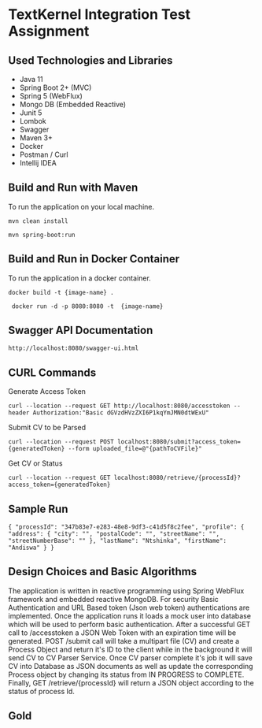 # TextKernel Integration Test Assignment

## Used Technologies and Libraries

+ Java 11
+ Spring Boot 2+ (MVC)
+ Spring 5 (WebFlux)
+ Mongo DB (Embedded Reactive)
+ Junit 5
+ Lombok
+ Swagger
+ Maven 3+
+ Docker
+ Postman / Curl
+ Intellij IDEA

## Build and Run with Maven

To run the application on your local machine.

`mvn clean install`

`mvn spring-boot:run `

## Build and Run in Docker Container

To run the application in a docker container.

`docker build -t {image-name} .`

` docker run -d -p 8080:8080 -t  {image-name}`

## Swagger API Documentation ##

`http://localhost:8080/swagger-ui.html`

## CURL Commands

Generate Access Token

`curl --location --request GET http://localhost:8080/accesstoken --header Authorization:"Basic dGVzdHVzZXI6P1kqYmJMN0dtWExU" `

Submit CV to be Parsed

`curl --location --request POST localhost:8080/submit?access_token={generatedToken} --form uploaded_file=@"{pathToCVFile}"
`

Get CV or Status

`curl --location --request GET localhost:8080/retrieve/{processId}?access_token={generatedToken}`

## Sample Run
`{
    "processId": "347b83e7-e283-48e8-9df3-c41d5f8c2fee",
    "profile": {
        "address": {
            "city": "",
            "postalCode": "",
            "streetName": "",
            "streetNumberBase": ""
        },
        "lastName": "Ntshinka",
        "firstName": "Andiswa"
    }
}`

## Design Choices and Basic Algorithms

The application is written in reactive programming using Spring WebFlux framework and embedded reactive MongoDB.
For security Basic Authentication and URL Based token (Json web token) authentications are implemented. Once the application
runs it loads a mock user into database which will be used to perform basic authentication. After a successful GET call to /accesstoken a JSON Web Token with an expiration time will be generated. POST /submit call will take a multipart file (CV) and create a Process Object and return it's ID to the client while in the background it will send CV to CV Parser Service. Once CV parser complete it's job it will save CV into Database as JSON documents as well as update the corresponding Process object by changing its status from IN PROGRESS to COMPLETE. Finally, GET /retrieve/{processId} will return a JSON object according to the status of process Id.


## Gold
